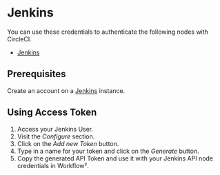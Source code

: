 # Jenkins

You can use these credentials to authenticate the following nodes with CircleCI.
- [Jenkins](/workflow/integrations/nodes/workflow-nodes-base.jenkins/)


## Prerequisites

Create an account on a [Jenkins](https://www.jenkins.io/) instance.

## Using Access Token

1. Access your Jenkins User.
2. Visit the *Configure* section.
3. Click on the *Add new Token* button.
4. Type in a name for your token and click on the *Generate* button.
5. Copy the generated API Token and use it with your Jenkins API node credentials in Workflow².
